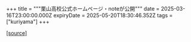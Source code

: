 +++
title = """栗山高校公式ホームページ・noteが公開"""
date = 2025-03-16T23:00:00.000Z
expiryDate = 2025-05-20T18:30:46.352Z
tags = ["kuriyama"]
+++


[[source]](https://www.town.kuriyama.hokkaido.jp/site/kuriyamakoukou/30879.html)

